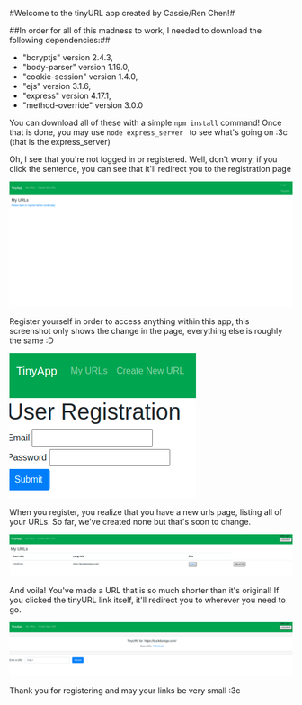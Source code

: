 #Welcome to the tinyURL app created by Cassie/Ren Chen!#

##In order for all of this madness to work, I needed to download the following dependencies:##
* "bcryptjs" version 2.4.3,
* "body-parser" version 1.19.0,
* "cookie-session" version 1.4.0,
* "ejs" version 3.1.6,
* "express" version 4.17.1,
* "method-override" version 3.0.0

You can download all of these with a simple ``` npm install ``` command!
Once that is done, you may use  ```node express_server ``` to see what's going on :3c
(that is the express_server)

Oh, I see that you're not logged in or registered. Well, don't worry, if you click the sentence, you can see that it'll redirect you to the registration page

 !["Screenshot of Unlogged in URLS page"](https://github.com/ShurenKai/tinyapp/blob/master/docs/urlsPageUnloggedIn.png?raw=true)

Register yourself in order to access anything within this app, this screenshot only shows the change in the page, everything else is roughly the same :D

!["Screenshot of Registration page"](https://github.com/ShurenKai/tinyapp/blob/master/docs/registration.png?raw=true)

When you register, you realize that you have a new urls page, listing all of your URLs. So far, we've created none but that's soon to change.

!["Screenshot of Logged in URLS page"](https://github.com/ShurenKai/tinyapp/blob/master/docs/URLsPageLoggedIn.png?raw=true)

And voila! You've made a URL that is so much shorter than it's original! If you clicked the tinyURL link itself, it'll redirect you to wherever you need to go.

!["Screenshot of URL creation page"](https://github.com/ShurenKai/tinyapp/blob/master/docs/URLCreationAndEditing.png?raw=true)

Thank you for registering and may your links be very small
:3c
